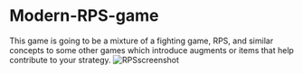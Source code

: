 # Modern-RPS-game
This game is going to be a mixture of a fighting game, RPS, and similar concepts to some other games which introduce augments or items that help contribute to your strategy.
![RPSscreenshot](https://github.com/Jcruz525/Modern-RPS-game/assets/92472468/a5a20ee7-f9d1-41f6-ad5c-cd6293433803)
